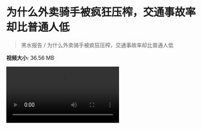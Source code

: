 # 为什么外卖骑手被疯狂压榨，交通事故率却比普通人低

> 黑水报告 / 为什么外卖骑手被疯狂压榨，交通事故率却比普通人低

**视频大小**: 36.56 MB

<div class="video"><video src="https://file.hsyhx.top/video/黑水报告/为什么外卖骑手被疯狂压榨，交通事故率却比普通人低.mp4" controls preload>🤔 您的浏览器不支持 video 标签</video></div>